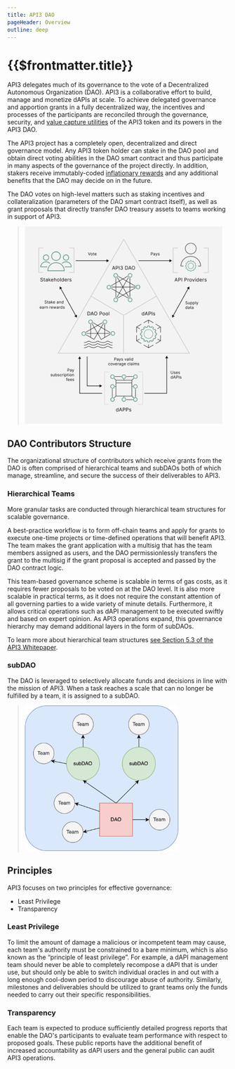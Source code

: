 ```yaml
---
title: API3 DAO
pageHeader: Overview
outline: deep
---
```


<PageHeader/>

# {{$frontmatter.title}}

API3 delegates much of its governance to the vote of a Decentralized Autonomous
Organization (DAO). API3 is a collaborative effort to build, manage and monetize
dAPIs at scale. To achieve delegated governance and apportion grants in a fully
decentralized way, the incentives and processes of the participants are
reconciled through the governance, security, and
[value capture utilities](/overview/pool.md#token-utilities) of the API3 token
and its powers in the API3 DAO.

The API3 project has a completely open, decentralized and direct governance
model. Any API3 token holder can stake in the DAO pool and obtain direct voting
abilities in the DAO smart contract and thus participate in many aspects of the
governance of the project directly. In addition, stakers receive immutably-coded
[inflationary rewards](/overview/rewards.md) and any additional benefits that
the DAO may decide on in the future.

The DAO votes on high-level matters such as staking incentives and
collateralization (parameters of the DAO smart contract itself), as well as
grant proposals that directly transfer DAO treasury assets to teams working in
support of API3.

> <img src="./overview/assets/images/06-a-API3_DAO-Op1.png" width="450"/>

## DAO Contributors Structure

The organizational structure of contributors which receive grants from the DAO
is often comprised of hierarchical teams and subDAOs both of which manage,
streamline, and secure the success of their deliverables to API3.

### Hierarchical Teams

More granular tasks are conducted through hierarchical team structures for
scalable governance.

A best-practice workflow is to form off-chain teams and apply for grants to
execute one-time projects or time-defined operations that will benefit API3. The
team makes the grant application with a multisig that has the team members
assigned as users, and the DAO permissionlessly transfers the grant to the
multisig if the grant proposal is accepted and passed by the DAO contract logic.

This team-based governance scheme is scalable in terms of gas costs, as it
requires fewer proposals to be voted on at the DAO level. It is also more
scalable in practical terms, as it does not require the constant attention of
all governing parties to a wide variety of minute details. Furthermore, it
allows critical operations such as dAPI management to be executed swiftly and
based on expert opinion. As API3 operations expand, this governance hierarchy
may demand additional layers in the form of subDAOs.

To learn more about hierarchical team structures
<a href="/api3-whitepaper-v1.0.3.pdf#page=22" target="_blank"> see Section 5.3
of the API3 Whitepaper</a>.

### subDAO

The DAO is leveraged to selectively allocate funds and decisions in line with
the mission of API3. When a task reaches a scale that can no longer be fulfilled
by a team, it is assigned to a subDAO.

> <img src="./overview/assets/images/dao-subdao-teams.png" width="350"/>

## Principles

API3 focuses on two principles for effective governance:

- Least Privilege
- Transparency

### Least Privilege

To limit the amount of damage a malicious or incompetent team may cause, each
team's authority must be constrained to a bare minimum, which is also known as
the “principle of least privilege”. For example, a dAPI management team should
never be able to completely recompose a dAPI that is under use, but should only
be able to switch individual oracles in and out with a long enough cool-down
period to discourage abuse of authority. Similarly, milestones and deliverables
should be utilized to grant teams only the funds needed to carry out their
specific responsibilities.

### Transparency

Each team is expected to produce sufficiently detailed progress reports that
enable the DAO's participants to evaluate team performance with respect to
proposed goals. These public reports have the additional benefit of increased
accountability as dAPI users and the general public can audit API3 operations.
